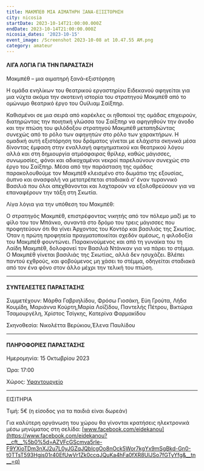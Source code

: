 ```yaml
---
title: ΜΑΚΜΠΕΘ ΜΙΑ ΑΙΜΑΤΗΡΗ ΞΑΝΑ-ΕΞΙΣΤΟΡΗΣΗ
city: nicosia
startDate: 2023-10-14T21:00:00.000Z
endDate: 2023-10-14T21:00:00.000Z
nicosia_dates: '2023-10-15'
event_image: /Screenshot 2023-10-08 at 10.47.55 AM.png
category: amateur
---
```


#### ΛΙΓΑ ΛΟΓΙΑ ΓΙΑ ΤΗΝ ΠΑΡΑΣΤΑΣΗ

Μακμπέθ – μια αιματηρή ξανά-εξιστόρηση

Η ομάδα ενηλίκων του θεατρικού εργαστηρίου Ειδεκανού αφηγείται για μια
νύχτα ακόμα την σκοτεινή ιστορία του στρατηγού Μακμπέθ από το ομώνυμο θεατρικό
έργο του Ουίλιαμ Σαίξπηρ.

Καθισμένοι σε μια σειρά από καρέκλες οι ηθοποιοί της ομάδας επιχειρούν,
διατηρώντας την ποιητική γλώσσα του Σαίξπηρ να αφηγηθούν την άνοδο και την
πτώση του φιλόδοξου στρατηγού Μακμπέθ μεταπηδώντας συνεχώς από το ρόλο των
αφηγητών στο ρόλο των χαρακτήρων. Η ομαδική αυτή εξιστόρηση του δράματος
γίνεται με ελάχιστα σκηνικά μέσα δίνοντας έμφαση στην εναλλαγή αφηγηματικού και
θεατρικού λόγου αλλά και στη δημιουργία ατμόσφαιρας θρίλερ, καθώς μάγισσες,
συνωμοσίες, φόνοι και αδικοχαμένοι νεκροί παρελαύνουν συνεχώς στο έργο του
Σαίξπηρ. Μέσα από την παράσταση της ομάδας παρακολουθούμε τον Μακμπέθ κλεισμένο
στο δωμάτιο της εξουσίας, άυπνο και ανασφαλή να μετατρέπεται σταδιακά σ’ έναν
τυραννικό Βασιλιά που όλοι απεχθάνονται και λαχταρούν να εξολοθρεύσουν για να
επαναφέρουν την τάξη στη Σκωτία.

Λίγα λόγια για την υπόθεση του Μακμπέθ:

Ο στρατηγός Μακμπέθ, επιστρέφοντας νικητής από τον πόλεμο μαζί με το
φίλο του τον Μπάνκο, συναντά στο δρόμο του τρεις μάγισσες που προφητεύουν ότι
θα γίνει Άρχοντας του Κοντόρ και βασιλιάς της Σκωτίας. Όταν η πρώτη προφητεία
πραγματοποιείται σχεδόν αμέσως, η φιλοδοξία του Μακμπέθ φουντώνει.
Παρακινούμενος και από τη γυναίκα του τη Λαίδη Μακμπέθ, δολοφονεί τον Βασιλιά
Ντάνκαν για να πάρει το στέμμα. Ο Μακμπέθ γίνεται βασιλιάς της Σκωτίας, αλλά
δεν ησυχάζει. Βλέπει παντού εχθρούς, και φοβούμενος μη χάσει το στέμμα,
οδηγείται σταδιακά από τον ένα φόνο στον άλλο μέχρι την τελική του πτώση.

***

#### ΣΥΝΤΕΛΕΣΤΕΣ ΠΑΡΑΣΤΑΣΗΣ

Συμμετέχουν: Μάρθα Γαβριηλίδου, Φρόσω Γιοσάκη, Εύη Γρούτα, Λήδα Κουμίδη, Μαριάννα Κούρτη,Μαρία Λοϊζίδου, Παντελής Πέτρου, Βικτώρια Τσαμουργέλη, Xρίστος Τσίγκης,
Κατερίνα Φαρμακίδου

Σκηνοθεσία: Νικολέττα Βερύκιου,Έλενα Παυλίδου

***

#### ΠΛΗΡΟΦΟΡΙΕΣ ΠΑΡΑΣΤΑΣΗΣ

Ημερομηνία: 15 Οκτωβρίου 2023

Ώρα: 17:00

Χώρος: [Υφαντουργείο](https://www.google.com/maps/place/Yfantourgeio+TheWorkplace/@34.7388138,31.8866779,9z/data=!4m10!1m2!2m1!1zz4XPhs6xzr3PhM6_z4XPgc6zzrXOr86_!3m6!1s0x14de1744ec32582b:0xe7c33a4b9cebdf73!8m2!3d35.1734619!4d33.3637938!15sChjPhc-GzrHOvc-Ezr_Phc-BzrPOtc6vzr-SAQ9jb3dvcmtpbmdfc3BhY2XgAQA!16s%2Fg%2F1tdhhwc5?entry=ttu)

***

ΕΙΣΙΤΗΡΙΑ

Τιμή: 5€ (η είσοδος για τα παιδιά είναι δωρεάν)

Για καλύτερη οργάνωση του χώρου θα γίνονται κρατήσεις ηλεκτρονικά μέσω
μηνύματος στη σελίδα:
[www.facebook.com/eidekanou](https://www.facebook.com/eidekanou?__cft__%5b0%5d=AZVFcGScmva5rIe-F9YXioTDm3nXJ2u7L0yJGZqJQblcgOo8nOck5Wor7kgYx9mSgBkd-Gn0-t0TTsT593Hgjs01r40EfUwVr1Zk0ccqJQuKa4hFa0fXR8UlJSo7fGTyYfg&__tn__=q)
